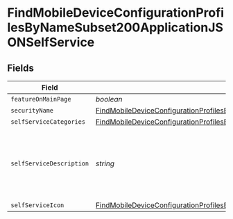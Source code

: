 # FindMobileDeviceConfigurationProfilesByNameSubset200ApplicationJSONSelfService


## Fields

| Field                                                                                                                                                                                                                                   | Type                                                                                                                                                                                                                                    | Required                                                                                                                                                                                                                                | Description                                                                                                                                                                                                                             | Example                                                                                                                                                                                                                                 |
| --------------------------------------------------------------------------------------------------------------------------------------------------------------------------------------------------------------------------------------- | --------------------------------------------------------------------------------------------------------------------------------------------------------------------------------------------------------------------------------------- | --------------------------------------------------------------------------------------------------------------------------------------------------------------------------------------------------------------------------------------- | --------------------------------------------------------------------------------------------------------------------------------------------------------------------------------------------------------------------------------------- | --------------------------------------------------------------------------------------------------------------------------------------------------------------------------------------------------------------------------------------- |
| `featureOnMainPage`                                                                                                                                                                                                                     | *boolean*                                                                                                                                                                                                                               | :heavy_minus_sign:                                                                                                                                                                                                                      | N/A                                                                                                                                                                                                                                     |                                                                                                                                                                                                                                         |
| `securityName`                                                                                                                                                                                                                          | [FindMobileDeviceConfigurationProfilesByNameSubset200ApplicationJSONSelfServiceSecurityName](../../models/operations/findmobiledeviceconfigurationprofilesbynamesubset200applicationjsonselfservicesecurityname.md)                     | :heavy_minus_sign:                                                                                                                                                                                                                      | N/A                                                                                                                                                                                                                                     |                                                                                                                                                                                                                                         |
| `selfServiceCategories`                                                                                                                                                                                                                 | [FindMobileDeviceConfigurationProfilesByNameSubset200ApplicationJSONSelfServiceSelfServiceCategories](../../models/operations/findmobiledeviceconfigurationprofilesbynamesubset200applicationjsonselfserviceselfservicecategories.md)[] | :heavy_minus_sign:                                                                                                                                                                                                                      | N/A                                                                                                                                                                                                                                     |                                                                                                                                                                                                                                         |
| `selfServiceDescription`                                                                                                                                                                                                                | *string*                                                                                                                                                                                                                                | :heavy_minus_sign:                                                                                                                                                                                                                      | N/A                                                                                                                                                                                                                                     | Install this profile to access resources on the corporate network                                                                                                                                                                       |
| `selfServiceIcon`                                                                                                                                                                                                                       | [FindMobileDeviceConfigurationProfilesByNameSubset200ApplicationJSONSelfServiceSelfServiceIcon](../../models/operations/findmobiledeviceconfigurationprofilesbynamesubset200applicationjsonselfserviceselfserviceicon.md)               | :heavy_minus_sign:                                                                                                                                                                                                                      | N/A                                                                                                                                                                                                                                     |                                                                                                                                                                                                                                         |